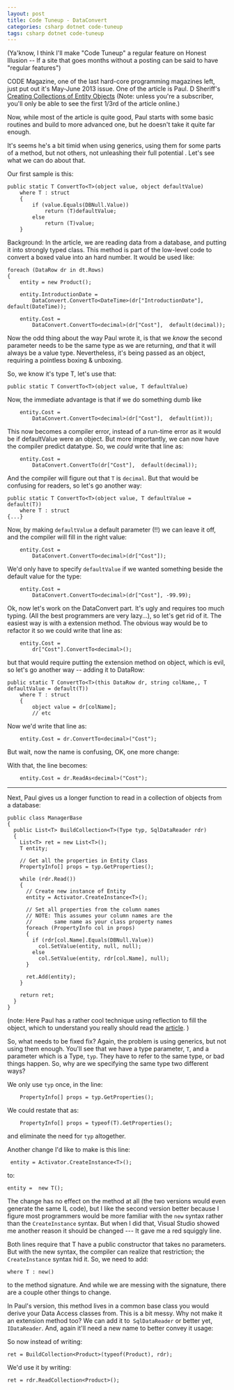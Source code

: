 ```yaml
---
layout: post
title: Code Tuneup - DataConvert
categories: csharp dotnet code-tuneup
tags: csharp dotnet code-tuneup
---
```


(Ya'know, I think I'll make "Code Tuneup" a regular feature on Honest Illusion -- If a site that goes months without a posting can be said to have "regular features")

CODE Magazine, one of the last hard-core programming magazines left, just put out it's May-June 2013 issue.   One of the article is Paul. D Sheriff's  [Creating Collections of Entity Objects](http://www.code-magazine.com/article.aspx?quickid=1305031&page=1) (Note: unless you're a subscriber, you'll only be able to see the first 1/3rd of the article online.)

Now, while most of the article is quite good, Paul starts with some basic routines and build to more advanced one, but he doesn't take it quite far enough.

It's seems he's a bit timid when using generics, using them for some parts of a method, but not others, not unleashing their full potential .  Let's see what we can do about that.

Our first sample is this:
        

	public static T ConvertTo<T>(object value, object defaultValue)
		where T : struct
        {
            if (value.Equals(DBNull.Value))
                return (T)defaultValue;
            else
                return (T)value;
        }

Background: In the article, we are reading data from a database, and putting it into strongly typed class.  This method is part of the low-level code to convert a boxed value into an hard number.   It would be used like:

	foreach (DataRow dr in dt.Rows)
	{
		entity = new Product();

		entity.IntroductionDate =
			DataConvert.ConvertTo<DateTime>(dr["IntroductionDate"], default(DateTime));
					 
		entity.Cost =
			DataConvert.ConvertTo<decimal>(dr["Cost"],  default(decimal));         

Now the odd thing about the way Paul wrote it, is that we *know* the second parameter needs to be the same type as we are returning, *and* that it will always be a value type.  Nevertheless, it's being passed as an object, requiring a pointless boxing & unboxing.

So, we know it's type T, let's use that:

	public static T ConvertTo<T>(object value, T defaultValue)

Now, the immediate advantage is that if we do something dumb like 

		entity.Cost =
			DataConvert.ConvertTo<decimal>(dr["Cost"],  default(int));         

This now becomes a compiler error, instead of a run-time error as it would be if defaultValue were an object.  But more importantly, we can now have the compiler predict datatype.  So, we *could* write that line as:

		entity.Cost =
			DataConvert.ConvertTo(dr["Cost"],  default(decimal)); 
			
And the compiler will figure out that `T` is `decimal`.  But that would be confusing for readers, so let's go another way:

	public static T ConvertTo<T>(object value, T defaultValue = default(T))
		where T : struct
	{...}
	
Now, by making `defaultValue` a default parameter (!!) we can leave it off, and the compiler will fill in the right value:

		entity.Cost =
			DataConvert.ConvertTo<decimal>(dr["Cost"]); 

We'd only have to specify `defaultValue` if we wanted something beside the default value for the type:

		entity.Cost =
			DataConvert.ConvertTo<decimal>(dr["Cost"], -99.99); 

Ok, now let's work on the DataConvert part.  It's ugly and requires too much typing. (All the best programmers are very lazy...), so let's get rid of it.  The easiest way is with a extension method.  The obvious way would be to refactor it so we could write that line as:

		entity.Cost =
			dr["Cost"].ConvertTo<decimal>(); 
            
but that would require putting the extension method on object, which is evil, so let's go another way -- adding it to DataRow:

	public static T ConvertTo<T>(this DataRow dr, string colName,, T defaultValue = default(T))
		where T : struct
        {
            object value = dr[colName];
            // etc 
            
Now we'd write that line as:

		entity.Cost = dr.ConvertTo<decimal>("Cost");

But wait, now the name is confusing, OK, one more change:

<script src="https://gist.github.com/jamescurran/5495409.js">     </script>

With that, the line becomes:

		entity.Cost = dr.ReadAs<decimal>("Cost");

----

Next, Paul gives us a longer function to read in a collection of objects from a database:

    public class ManagerBase
    {
      public List<T> BuildCollection<T>(Type typ, SqlDataReader rdr)
      {
        List<T> ret = new List<T>();
        T entity;

        // Get all the properties in Entity Class
        PropertyInfo[] props = typ.GetProperties();

        while (rdr.Read())
        {
          // Create new instance of Entity
          entity = Activator.CreateInstance<T>();

          // Set all properties from the column names
          // NOTE: This assumes your column names are the 
          //       same name as your class property names
          foreach (PropertyInfo col in props)
          {
            if (rdr[col.Name].Equals(DBNull.Value))
              col.SetValue(entity, null, null);
            else
              col.SetValue(entity, rdr[col.Name], null);
          }

          ret.Add(entity);
        }

        return ret;
      }
    }

(note: Here Paul has a rather cool technique using reflection to fill the object, which to understand you really should read the [article](http://www.code-magazine.com/article.aspx?quickid=1305031&page=1). )

So, what needs to be fixed fix?  Again, the problem is using generics, but not using them enough.  You'll see that we have a type parameter, `T`, and a parameter which is a Type, `typ`.  They have to refer to the  same type, or bad things happen.  So, why are we specifying the same type two different ways?  

We only use `typ` once, in the line:

        PropertyInfo[] props = typ.GetProperties();

We could restate that as:

        PropertyInfo[] props = typeof(T).GetProperties();
 
and eliminate the need for `typ` altogether.  
 
Another change I'd like to make is this line:
 
	 entity = Activator.CreateInstance<T>();
to:

    entity =  new T();
         
The change has no effect on the method at all (the two versions would even generate the same IL code), but I like the second version better because I figure most programmers would be more familiar with the `new` syntax rather than the `CreateInstance` syntax.  But when I did that, Visual Studio showed me another reason it should be changed --- It gave me a red squiggly line.

Both lines require that T have a public constructor that takes no parameters.  But with the new syntax, the compiler can realize that restriction; the `CreateInstance` syntax hid it. So, we need to add:

	where T : new()
	
to the method signature.  And while we are messing with the signature, there are a couple other things to change.

In Paul's version, this method lives in a common base class you would derive your Data Access classes from.  This is a bit messy.  Why not make it an extension method too?  We can add it to` SqlDataReader` or better yet, `IDataReader`.  And, again it'll need a new name to better convey it usage:

<script src="https://gist.github.com/jamescurran/5494793.js">    </script>

So now instead of writing:

	ret = BuildCollection<Product>(typeof(Product), rdr);

We'd use it by writing:

	ret = rdr.ReadCollection<Product>();

